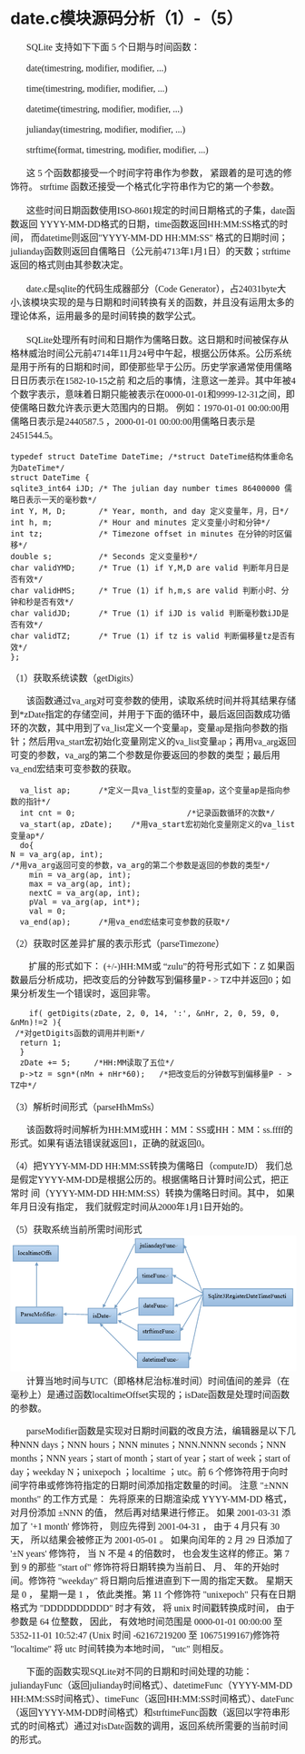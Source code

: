 # date.c模块源码分析（1）-（5）
<font face="微软雅黑" size="3px">

&nbsp;&nbsp;&nbsp;&nbsp;&nbsp;&nbsp;&nbsp;SQLite 支持如下下面 5 个日期与时间函数：
<br></br>
&nbsp;&nbsp;&nbsp;&nbsp;&nbsp;&nbsp;&nbsp;date(timestring, modifier, modifier, ...)<br></br>
&nbsp;&nbsp;&nbsp;&nbsp;&nbsp;&nbsp;&nbsp;time(timestring, modifier, modifier, ...)<br></br>
&nbsp;&nbsp;&nbsp;&nbsp;&nbsp;&nbsp;&nbsp;datetime(timestring, modifier, modifier, ...)<br></br>
&nbsp;&nbsp;&nbsp;&nbsp;&nbsp;&nbsp;&nbsp;julianday(timestring, modifier, modifier, ...)<br></br>
&nbsp;&nbsp;&nbsp;&nbsp;&nbsp;&nbsp;&nbsp;strftime(format, timestring, modifier, modifier, ...)<br></br>
&nbsp;&nbsp;&nbsp;&nbsp;&nbsp;&nbsp;&nbsp;这 5 个函数都接受一个时间字符串作为参数， 紧跟着的是可选的修饰符。 strftime 函数还接受一个格式化字符串作为它的第一个参数。<br></br>
&nbsp;&nbsp;&nbsp;&nbsp;&nbsp;&nbsp;&nbsp;这些时间日期函数使用ISO-8601规定的时间日期格式的子集，date函数返回 YYYY-MM-DD格式的日期，time函数返回HH:MM:SS格式的时间， 而datetime则返回"YYYY-MM-DD HH:MM:SS" 格式的日期时间； julianday函数则返回自儒略日（公元前4713年1月1日）的天数；strftime返回的格式则由其参数决定。<br></br>
&nbsp;&nbsp;&nbsp;&nbsp;&nbsp;&nbsp;&nbsp;date.c是sqlite的代码生成器部分（Code Generator），占24031byte大小,该模块实现的是与日期和时间转换有关的函数，并且没有运用太多的理论体系，运用最多的是时间转换的数学公式。<br></br>
&nbsp;&nbsp;&nbsp;&nbsp;&nbsp;&nbsp;&nbsp;SQLite处理所有时间和日期作为儒略日数。这日期和时间被保存从格林威治时间公元前4714年11月24号中午起，根据公历体系。公历系统是用于所有的日期和时间，即使那些早于公历。历史学家通常使用儒略日日历表示在1582-10-15之前 和之后的事情，注意这一差异。其中年被4个数字表示，意味着日期只能被表示在0000-01-01和9999-12-31之间，即使儒略日数允许表示更大范围内的日期。 例如：1970-01-01 00:00:00用儒略日表示是2440587.5 ，2000-01-01 00:00:00用儒略日表示是2451544.5。

    typedef struct DateTime DateTime; /*struct DateTime结构体重命名为DateTime*/
    struct DateTime {
    sqlite3_int64 iJD; /* The julian day number times 86400000 儒略日表示一天的毫秒数*/
    int Y, M, D;       /* Year, month, and day 定义变量年，月，日*/
    int h, m;          /* Hour and minutes 定义变量小时和分钟*/
    int tz;            /* Timezone offset in minutes 在分钟的时区偏移*/
    double s;          /* Seconds 定义变量秒*/
    char validYMD;     /* True (1) if Y,M,D are valid 判断年月日是否有效*/
    char validHMS;     /* True (1) if h,m,s are valid 判断小时、分钟和秒是否有效*/
    char validJD;      /* True (1) if iJD is valid 判断毫秒数iJD是否有效*/
    char validTZ;      /* True (1) if tz is valid 判断偏移量tz是否有效*/
    };

（1）获取系统读数（getDigits）

&nbsp;&nbsp;&nbsp;&nbsp;&nbsp;&nbsp;&nbsp;该函数通过va_arg对可变参数的使用，读取系统时间并将其结果存储到*zDate指定的存储空间，并用于下面的循环中，最后返回函数成功循环的次数，其中用到了va_list定义一个变量ap，变量ap是指向参数的指针；然后用va_start宏初始化变量刚定义的va_list变量ap；再用va_arg返回可变的参数，va_arg的第二个参数是你要返回的参数的类型；最后用va_end宏结束可变参数的获取。

      va_list ap;      /*定义一具va_list型的变量ap，这个变量ap是指向参数的指针*/
      int cnt = 0;                        /*记录函数循环的次数*/
      va_start(ap, zDate);    /*用va_start宏初始化变量刚定义的va_list变量ap*/
      do{
    N = va_arg(ap, int);
    /*用va_arg返回可变的参数，va_arg的第二个参数是返回的参数的类型*/
        min = va_arg(ap, int);
        max = va_arg(ap, int);
        nextC = va_arg(ap, int);
        pVal = va_arg(ap, int*);
        val = 0;
      va_end(ap);      /*用va_end宏结束可变参数的获取*/

（2）获取时区差异扩展的表示形式（parseTimezone）

&nbsp;&nbsp;&nbsp;&nbsp;&nbsp;&nbsp;&nbsp; 扩展的形式如下： (+/-)HH:MM或 “zulu”的符号形式如下：Z
     如果函数最后分析成功，把改变后的分钟数写到偏移量P - > TZ中并返回0；如果分析发生一个错误时，返回非零。

        if( getDigits(zDate, 2, 0, 14, ':', &nHr, 2, 0, 59, 0, &nMn)!=2 ){
     /*对getDigits函数的调用并判断*/
      return 1;
      }
      zDate += 5;     /*HH:MM读取了五位*/
      p->tz = sgn*(nMn + nHr*60);   /*把改变后的分钟数写到偏移量P - > TZ中*/

（3）解析时间形式（parseHhMmSs）

&nbsp;&nbsp;&nbsp;&nbsp;&nbsp;&nbsp;&nbsp;该函数将时间解析为HH:MM或HH：MM：SS或HH：MM：ss.ffff的形式。如果有语法错误就返回1，正确的就返回0。

（4）把YYYY-MM-DD HH:MM:SS转换为儒略日（computeJD）
我们总是假定YYYY-MM-DD是根据公历的。根据儒略日计算时间公式，把正常时
   间（YYYY-MM-DD HH:MM:SS）转换为儒略日时间。其中， 如果年月日没有指定，
   我们就假定时间从2000年1月1日开始的。

   （5）获取系统当前所需时间形式
   <img src="time.png">
   &nbsp;&nbsp;&nbsp;&nbsp;&nbsp;&nbsp;&nbsp;计算当地时间与UTC（即格林尼治标准时间）时间值间的差异（在毫秒上）是通过函数localtimeOffset实现的；isDate函数是处理时间函数的参数。

&nbsp;&nbsp;&nbsp;&nbsp;&nbsp;&nbsp;&nbsp;parseModifier函数是实现对日期时间戳的改良方法，编辑器是以下几种NNN days；NNN hours；NNN minutes；NNN.NNNN seconds；NNN months；NNN years；start of month；start of year；start of week；start of day；weekday N；unixepoch ；localtime ；utc。前 6 个修饰符用于向时间字符串或修饰符指定的日期时间添加指定数量的时间。 注意 "±NNN months" 的工作方式是： 先将原来的日期渲染成 YYYY-MM-DD 格式， 对月份添加 ±NNN 的值， 然后再对结果进行修正。 如果 2001-03-31 添加了 '+1 month' 修饰符， 则应先得到 2001-04-31 ， 由于 4 月只有 30 天， 所以结果会被修正为 2001-05-01 。 如果向闰年的 2 月 29 日添加了 '±N years' 修饰符， 当 N 不是 4 的倍数时， 也会发生这样的修正。第 7 到 9 的那些 "start of" 修饰符将日期转换为当前日、 月、 年的开始时间。修饰符 "weekday" 将日期向后推进直到下一周的指定天数。 星期天是 0 ， 星期一是 1 ， 依此类推。第 11 个修饰符 "unixepoch" 只有在日期格式为 "DDDDDDDDDD" 时才有效， 将 unix 时间戳转换成时间， 由于参数是 64 位整数， 因此， 有效地时间范围是 0000-01-01 00:00:00 至 5352-11-01 10:52:47 (Unix 时间 -62167219200 至 10675199167)修饰符 "localtime" 将 utc 时间转换为本地时间， "utc" 则相反。

&nbsp;&nbsp;&nbsp;&nbsp;&nbsp;&nbsp;&nbsp;下面的函数实现SQLite对不同的日期和时间处理的功能： juliandayFunc（返回julianday时间格式）、datetimeFunc（YYYY-MM-DD HH:MM:SS时间格式）、timeFunc（返回HH:MM:SS时间格式）、dateFunc（返回YYYY-MM-DD时间格式）和strftimeFunc函数（返回以字符串形式的时间格式）通过对isDate函数的调用，返回系统所需要的当前时间的形式。







